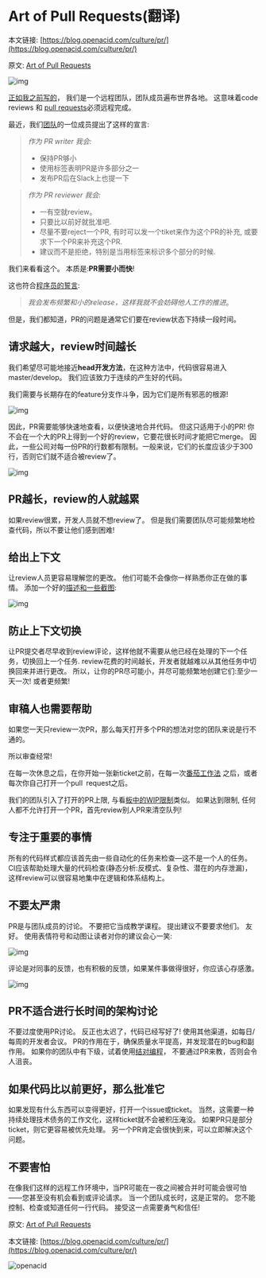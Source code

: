 # Art of Pull Requests(翻译)

本文链接: [https://blog.openacid.com/culture/pr/](https://blog.openacid.com/culture/pr/)

原文: [Art of Pull Requests](https://hackernoon.com/the-art-of-pull-requests-6f0f099850f9)

![img](https://tva1.sinaimg.cn/large/0081Kckwly1gk52lazw60j30sg0iz42g.jpg)

[正如我之前写的](http://blog.viacom.tech/2017/04/07/effective-remote-teams/)， 我们是一个远程团队，团队成员遍布世界各地。 这意味着code reviews 和 [pull requests](https://hackernoon.com/tagged/pull-requests)必须远程完成。

最近，我们[团队](https://twitter.com/_west_on)的一位成员提出了这样的宣言:

> *作为 PR writer 我会:*
>
> - 保持PR够小
> - 使用标签表明PR是许多部分之一
> - 发布PR后在Slack上也提一下

> *作为 PR reviewer 我会:*
>
> - 一有空就review。
> - 只要比以前好就批准吧.
> - 尽量不要reject一个PR, 有时可以发一个tiket来作为这个PR的补充, 或要求下一个PR来补充这个PR.
> - 建议而不是拒绝，特别是当用标签来标识多个部分的时候.

我们来看看这个。 本质是:**PR需要小而快**!

这也符合[程序员的誓言](http://blog.cleancoder.com/uncle-bob/2015/11/18/TheProgrammersOath.html):

> *我会发布频繁和小的release，这样我就不会妨碍他人工作的推进*。

但是，我们都知道，PR的问题是通常它们要在review状态下持续一段时间。

## 请求越大，review时间越长

我们希望尽可能地接近**head开发方法**，在这种方法中，代码很容易进入master/develop。 我们应该致力于连续的产生好的代码。

我们需要与长期存在的feature分支作斗争，因为它们是所有邪恶的根源!

![img](https://tva1.sinaimg.cn/large/0081Kckwly1gk52lbwtqkj30yk02q3yi.jpg)

因此，PR需要能够快速地查看，以便快速地合并代码。 但这只适用于小的PR! 你不会在一个大的PR上得到一个好的review，它要花很长时间才能把它merge。 因此，一些公司对每一份PR的行数都有限制。一般来说，它们的长度应该少于300行，否则它们就不适合被review了。

![img](https://tva1.sinaimg.cn/large/0081Kckwly1gk52la1gwqj30yo02cdfr.jpg)

## PR越长，review的人就越累

如果review很累，开发人员就不想review了。 但是我们需要团队尽可能频繁地检查代码，所以不要让他们感到困难!

## 给出上下文

让review人员更容易理解您的更改。 他们可能不会像你一样熟悉你正在做的事情。 添加一个好的[描述和一些截图](https://hackernoon.com/no-description-provided-8d9e0f3a3abb):

![img](https://tva1.sinaimg.cn/large/0081Kckwly1gk52lajb0zj316n0u043p.jpg)

## 防止上下文切换

让PR提交者尽早收到review评论，这样他就不需要从他已经在处理的下一个任务，切换回上一个任务. review花费的时间越长，开发者就越难以从其他任务中切换回来并进行更改。 所以，让你的PR尽可能小，并尽可能频繁地创建它们:至少一天一次! 或者更频繁!

## 审稿人也需要帮助

如果您一天只review一次PR，那么每天打开多个PR的想法对您的团队来说是行不通的。

所以审查经常!

在每一次休息之后，在你开始一张新ticket之前，在每一次[番茄工作法](https://en.wikipedia.org/wiki/Pomodoro_Technique) 之后，或者每次你自己打开一个pull request之后。

我们的团队引入了打开的PR上限, 与看[板中的WIP限制](http://kanbantool.com/kanban-wip-limits)类似。 如果达到限制, 任何人都不允许打开一个PR，首先review别人PR来清空队列!

## 专注于重要的事情

所有的代码样式都应该首先由一些自动化的任务来检查—这不是一个人的任务。 CI应该帮助处理大量的代码检查(静态分析:反模式、复杂性、潜在的内存泄漏)， 这样review可以很容易地集中在逻辑和体系结构上。

## 不要太严肃

PR是与团队成员的讨论。 不要把它当成教学课程。 提出建议不要要求他们。 友好。 使用表情符号和动图让读者对你的建议会心一笑:

![img](https://tva1.sinaimg.cn/large/0081Kckwly1gk52l9sbdaj30x00hogpd.jpg)

评论是对同事的反馈，也有积极的反馈，如果某件事做得很好，你应该心存感激。

![img](https://tva1.sinaimg.cn/large/0081Kckwly1gk52lbftl5j312o0o641h.jpg)

## PR不适合进行长时间的架构讨论

不要过度使用PR讨论。 反正也太迟了，代码已经写好了! 使用其他渠道，如每日/每周的开发者会议。 PR的作用在于，确保质量水平提高，并发现潜在的bug和副作用。 如果你的团队中有下级，试着使用[结对编程](https://hackernoon.com/tagged/programming)， 不要通过PR来教，否则会令人沮丧。

## 如果代码比以前更好，那么批准它

如果发现有什么东西可以变得更好，打开一个issue或ticket。 当然，这需要一种持续处理技术债务的工作文化，这样ticket就不会被积压淹没。 如果PR只是部分ticket，则它更容易被优先处理。 另一个PR肯定会很快到来，可以立即解决这个问题。

## 不要害怕

在像我们这样的远程工作环境中，当PR可能在一夜之间被合并时可能会很可怕——您甚至没有机会看到或评论请求。 当一个团队成长时，这是正常的。 您不能控制、检查或知道任何一行代码。 接受这一点需要勇气和信任!

原文: [Art of Pull Requests](https://hackernoon.com/the-art-of-pull-requests-6f0f099850f9)

本文链接: [https://blog.openacid.com/culture/pr/](https://blog.openacid.com/culture/pr/)

![openacid](https://tva1.sinaimg.cn/large/0081Kckwly1gk52l9n8nuj30m8096aax.jpg)
